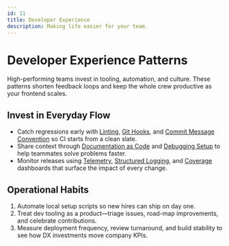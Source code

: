```yaml
---
id: 11
title: Developer Experience
description: Making life easier for your team.
---
```

# Developer Experience Patterns

High-performing teams invest in tooling, automation, and culture. These patterns shorten feedback loops and keep the whole crew productive as your frontend scales.

## Invest in Everyday Flow

- Catch regressions early with [Linting](/linting), [Git Hooks](/git-hooks), and [Commit Message Convention](/commit-message-convention) so CI starts from a clean slate.
- Share context through [Documentation as Code](/documentation-as-code) and [Debugging Setup](/debugging-setup) to help teammates solve problems faster.
- Monitor releases using [Telemetry](/telemetry), [Structured Logging](/structured-logging), and [Coverage](/coverage) dashboards that surface the impact of every change.

## Operational Habits

1. Automate local setup scripts so new hires can ship on day one.
2. Treat dev tooling as a product—triage issues, road-map improvements, and celebrate contributions.
3. Measure deployment frequency, review turnaround, and build stability to see how DX investments move company KPIs.
